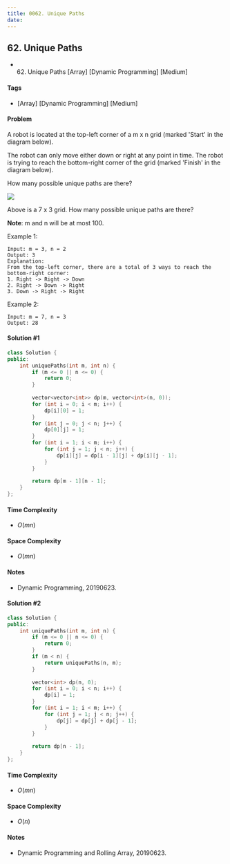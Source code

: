 ```yaml
---
title: 0062. Unique Paths
date: 
---
```


## 62. Unique Paths
- 62. Unique Paths [Array] [Dynamic Programming] [Medium]

#### Tags
- [Array] [Dynamic Programming] [Medium]

#### Problem
A robot is located at the top-left corner of a m x n grid (marked 'Start' in the diagram below).

The robot can only move either down or right at any point in time. The robot is trying to reach the bottom-right corner of the grid (marked 'Finish' in the diagram below).

How many possible unique paths are there?

![](https://assets.leetcode.com/uploads/2018/10/22/robot_maze.png)

Above is a 7 x 3 grid. How many possible unique paths are there?

**Note**: m and n will be at most 100.

Example 1:

    Input: m = 3, n = 2
    Output: 3
    Explanation:
    From the top-left corner, there are a total of 3 ways to reach the bottom-right corner:
    1. Right -> Right -> Down
    2. Right -> Down -> Right
    3. Down -> Right -> Right

Example 2:

    Input: m = 7, n = 3
    Output: 28

#### Solution #1
``` C++
class Solution {
public:
    int uniquePaths(int m, int n) {
        if (m <= 0 || n <= 0) {
            return 0;
        }
        
        vector<vector<int>> dp(m, vector<int>(n, 0));
        for (int i = 0; i < m; i++) {
            dp[i][0] = 1;
        }
        for (int j = 0; j < n; j++) {
            dp[0][j] = 1;
        }
        for (int i = 1; i < m; i++) {
            for (int j = 1; j < n; j++) {
                dp[i][j] = dp[i - 1][j] + dp[i][j - 1];
            }
        }
        
        return dp[m - 1][n - 1];
    }
};
```

#### Time Complexity
- $O(mn)$

#### Space Complexity
- $O(mn)$

#### Notes
- Dynamic Programming, 20190623.

#### Solution #2
``` C++
class Solution {
public:
    int uniquePaths(int m, int n) {
        if (m <= 0 || n <= 0) {
            return 0;
        }
        if (m < n) {
            return uniquePaths(n, m);
        }
        
        vector<int> dp(n, 0);
        for (int i = 0; i < n; i++) {
            dp[i] = 1;
        }
        for (int i = 1; i < m; i++) {
            for (int j = 1; j < n; j++) {
                dp[j] = dp[j] + dp[j - 1];
            }
        }
        
        return dp[n - 1];
    }
};
```

#### Time Complexity
- $O(mn)$

#### Space Complexity
- $O(n)$

#### Notes
- Dynamic Programming and Rolling Array, 20190623.
